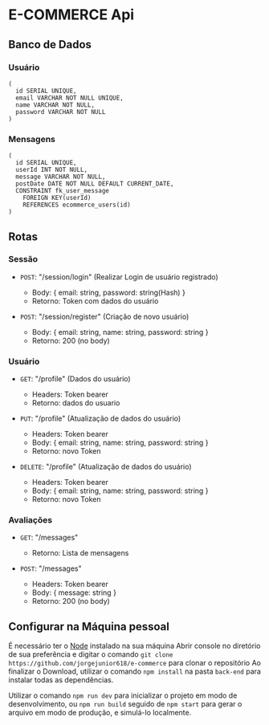 # E-COMMERCE Api

## Banco de Dados

  ### Usuário
  ```
  (
    id SERIAL UNIQUE,
    email VARCHAR NOT NULL UNIQUE,
    name VARCHAR NOT NULL,
    password VARCHAR NOT NULL
  )
  ```

  ### Mensagens
  ```
  (
    id SERIAL UNIQUE,
    userId INT NOT NULL,
    message VARCHAR NOT NULL,
    postDate DATE NOT NULL DEFAULT CURRENT_DATE,
    CONSTRAINT fk_user_message
      FOREIGN KEY(userId) 
      REFERENCES ecommerce_users(id)
  )
  ```

## Rotas

 ### Sessão

  - ```POST```: "/session/login" (Realizar Login de usuário registrado)
    - Body: { email: string, password: string(Hash) }
    - Retorno: Token com dados do usuário
    
  - ```POST```: "/session/register" (Criação de novo usuário)
    - Body: { email: string, name: string, password: string }
    - Retorno: 200 (no body)

 ### Usuário

  - ```GET```: "/profile" (Dados do usuário)
    - Headers: Token bearer
    - Retorno: dados do usuario
  
  - ```PUT```: "/profile" (Atualização de dados do usuário)
    - Headers: Token bearer
    - Body: { email: string, name: string, password: string }
    - Retorno: novo Token
  
  - ```DELETE```: "/profile" (Atualização de dados do usuário)
    - Headers: Token bearer
    - Body: { email: string, name: string, password: string }
    - Retorno: novo Token

 ### Avaliações
  
  - ```GET```: "/messages"
    - Retorno: Lista de mensagens
  
  - ```POST```: "/messages"
    - Headers: Token bearer
    - Body: { message: string }
    - Retorno: 200 (no body)
  
## Configurar na Máquina pessoal

  É necessário ter o [Node](https://nodejs.org/en/) instalado na sua máquina
  Abrir console no diretório de sua preferência e digitar o comando `git clone https://github.com/jorgejunior618/e-commerce` para clonar o repositório
  Ao finalizar o Download, utilizar o comando `npm install` na pasta `back-end` para instalar todas as dependências.

  Utilizar o comando `npm run dev` para inicializar o projeto em modo de desenvolvimento, ou `npm run build` seguido de `npm start` para gerar o arquivo em modo de produção, e simulá-lo localmente.

